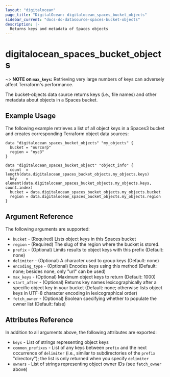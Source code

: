 ```yaml
---
layout: "digitalocean"
page_title: "DigitalOcean: digitalocean_spaces_bucket_objects"
sidebar_current: "docs-do-datasource-spaces-bucket-objects"
description: |-
  Returns keys and metadata of Spaces objects
---
```


# digitalocean_spaces_bucket_objects

~> **NOTE on `max_keys`:** Retrieving very large numbers of keys can adversely affect Terraform's performance.

The bucket-objects data source returns keys (i.e., file names) and other metadata about objects in a Spaces bucket.

## Example Usage

The following example retrieves a list of all object keys in a Spaces3 bucket and creates corresponding Terraform object
data sources:

```hcl
data "digitalocean_spaces_bucket_objects" "my_objects" {
  bucket = "ourcorp"
  region = "nyc3"
}

data "digitalocean_spaces_bucket_object" "object_info" {
  count  = length(data.digitalocean_spaces_bucket_objects.my_objects.keys)
  key    = element(data.digitalocean_spaces_bucket_objects.my_objects.keys, count.index)
  bucket = data.digitalocean_spaces_bucket_objects.my_objects.bucket
  region = data.digitalocean_spaces_bucket_objects.my_objects.region
}
```

## Argument Reference

The following arguments are supported:

* `bucket` - (Required) Lists object keys in this Spaces bucket
* `region` - (Required) The slug of the region where the bucket is stored.
* `prefix` - (Optional) Limits results to object keys with this prefix (Default: none)
* `delimiter` - (Optional) A character used to group keys (Default: none)
* `encoding_type` - (Optional) Encodes keys using this method (Default: none; besides none, only "url" can be used)
* `max_keys` - (Optional) Maximum object keys to return (Default: 1000)
* `start_after` - (Optional) Returns key names lexicographically after a specific object key in your bucket (Default: none; otherwise lists object keys in UTF-8 character encoding in lexicographical order)
* `fetch_owner` - (Optional) Boolean specifying whether to populate the owner list (Default: false)

## Attributes Reference

In addition to all arguments above, the following attributes are exported:

* `keys` - List of strings representing object keys
* `common_prefixes` - List of any keys between `prefix` and the next occurrence of `delimiter` (i.e., similar to subdirectories of the `prefix` "directory"); the list is only returned when you specify `delimiter`
* `owners` - List of strings representing object owner IDs (see `fetch_owner` above)
